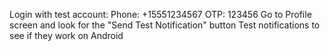 
Login with test account:
Phone: +15551234567
OTP: 123456
Go to Profile screen and look for the "Send Test Notification" button
Test notifications to see if they work on Android